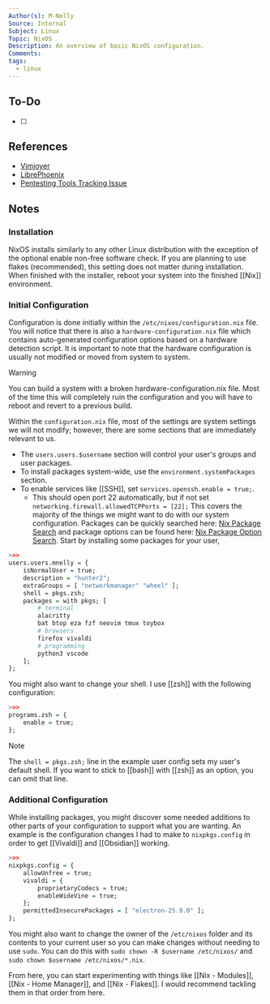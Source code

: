 ```yaml
---
Author(s): M-Nelly
Source: Internal
Subject: Linux
Topic: NixOS
Description: An overview of basic NixOS configuration.
Comments: 
tags:
  - linux
---
```

## To-Do
- [ ] 
## References
- [Vimjoyer](https://www.youtube.com/watch?v=a67Sv4Mbxmc)
- [LibrePhoenix](https://www.youtube.com/watch?v=ACybVzRvDhs)
- [Pentesting Tools Tracking Issue](https://github.com/NixOS/nixpkgs/issues/81418#issue-573452170)
## Notes
### Installation
NixOS installs similarly to any other Linux distribution with the exception of the optional enable non-free software check. If you are planning to use flakes (recommended), this setting does not matter during installation. When finished with the installer, reboot your system into the finished [[Nix]] environment. 
### Initial Configuration
Configuration is done initially within the `/etc/nixos/configuration.nix` file. You will notice that there is also a `hardware-configuration.nix` file which contains auto-generated configuration options based on a hardware detection script. It is important to note that the hardware configuration is usually not modified or moved from system to system. 
>[!Warning]
>You can build a system with a broken hardware-configuration.nix file. Most of the time this will completely ruin the configuration and you will have to reboot and revert to a previous build. 

Within the `configuration.nix` file, most of the settings are system settings we will not modify; however, there are some sections that are immediately relevant to us. 
- The `users.users.$username` section will control your user's groups and user packages.  
- To install packages system-wide, use the `environment.systemPackages` section. 
- To enable services like [[SSH]], set `services.openssh.enable = true;`. 
	- This should open port 22 automatically, but if not set `networking.firewall.allowedTCPPorts = [22];`
This covers the majority of the things we might want to do with our system configuration. Packages can be quickly searched here: [Nix Package Search](https://search.nixos.org/packages) and package options can be found here: [Nix Package Option Search](https://search.nixos.org/options). Start by installing some packages for your user, 
```r
>>>
users.users.mnelly = {
	isNormalUser = true;
	description = "hunter2";
	extraGroups = [ "networkmanager" "wheel" ];
	shell = pkgs.zsh;
	packages = with pkgs; [
		# terminal
		alacritty
		bat btop eza fzf neovim tmux toybox 
		# browsers
		firefox vivaldi
		# programming
		python3 vscode
	];
};
```
You might also want to change your shell. I use [[zsh]] with the following configuration:
```r
>>>
programs.zsh = {
	enable = true;
};
```
>[!NOTE] 
>The `shell = pkgs.zsh;` line in the example user config sets my user's default shell. If you want to stick to [[bash]] with [[zsh]] as an option, you can omit that line. 
### Additional Configuration
While installing packages, you might discover some needed additions to other parts of your configuration to support what you are wanting. An example is the configuration changes I had to make to `nixpkgs.config` in order to get [[Vivaldi]] and [[Obsidian]] working.
```r
>>>
nixpkgs.config = {
	allowUnfree = true;
	vivaldi = {
		proprietaryCodecs = true;
		enableWideVine = true;
	};
	permittedInsecurePackages = [ "electron-25.9.0" ];
};
```
You might also want to change the owner of the `/etc/nixos` folder and its contents to your current user so you can make changes without needing to use `sudo`. You can do this with `sudo chown -R $username /etc/nixos/` and `sudo chown $username /etc/nixos/*.nix`. 

From here, you can start experimenting with things like [[Nix - Modules]], [[Nix - Home Manager]], and [[Nix - Flakes]]. I would recommend tackling them in that order from here. 